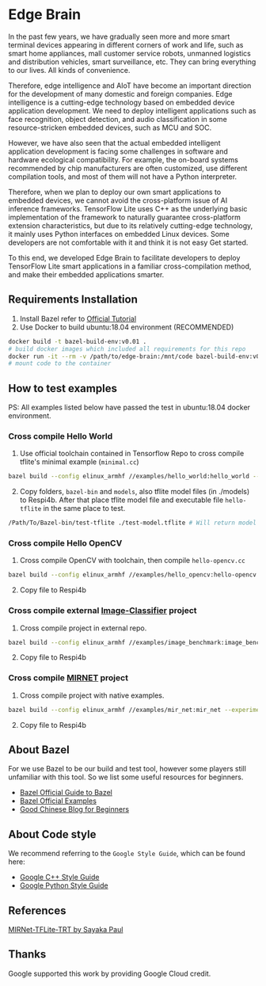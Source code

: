 # Edge Brain

In the past few years, we have gradually seen more and more smart terminal devices appearing in different corners of work and life, such as smart home appliances, mall customer service robots, unmanned logistics and distribution vehicles, smart surveillance, etc. They can bring everything to our lives. All kinds of convenience. 

Therefore, edge intelligence and AIoT have become an important direction for the development of many domestic and foreign companies. Edge intelligence is a cutting-edge technology based on embedded device application development. We need to deploy intelligent applications such as face recognition, object detection, and audio classification in some resource-stricken embedded devices, such as MCU and SOC. 

However, we have also seen that the actual embedded intelligent application development is facing some challenges in software and hardware ecological compatibility. For example, the on-board systems recommended by chip manufacturers are often customized, use different compilation tools, and most of them will not have a Python interpreter. 

Therefore, when we plan to deploy our own smart applications to embedded devices, we cannot avoid the cross-platform issue of AI inference frameworks. TensorFlow Lite uses C++ as the underlying basic implementation of the framework to naturally guarantee cross-platform extension characteristics, but due to its relatively cutting-edge technology, it mainly uses Python interfaces on embedded Linux devices. Some developers are not comfortable with it and think it is not easy Get started. 

To this end, we developed Edge Brain to facilitate developers to deploy TensorFlow Lite smart applications in a familiar cross-compilation method, and make their embedded applications smarter.

## Requirements Installation
1. Install Bazel refer to [Official Tutorial](https://docs.bazel.build/versions/master/install-ubuntu.html)
2. Use Docker to build ubuntu:18.04 environment (RECOMMENDED)
  ```bash
  docker build -t bazel-build-env:v0.01 .
  # build docker images which included all requirements for this repo
  docker run -it --rm -v /path/to/edge-brain:/mnt/code bazel-build-env:v0.01 bash
  # mount code to the container
  ```

## How to test examples
PS: All examples listed below have passed the test in ubuntu:18.04 docker environment. 

### Cross compile Hello World
1. Use official toolchain contained in Tensorflow Repo to cross compile tflite's minimal example (`minimal.cc`)
  ```bash
  bazel build --config elinux_armhf //examples/hello_world:hello_world --experimental_repo_remote_exec
  ```
2. Copy folders, `bazel-bin` and `models`, also tflite model files (in ./models) to Respi4b. After that place tflite model file and executable file `hello-tflite` in the same place to test.
  ```bash
  /Path/To/Bazel-bin/test-tflite ./test-model.tflite # Will return model architecture
  ```

### Cross compile Hello OpenCV
1. Cross compile OpenCV with toolchain, then compile `hello-opencv.cc`
  ```bash
  bazel build --config elinux_armhf //examples/hello_opencv:hello-opencv --experimental_repo_remote_exec
  ```

2. Copy file to Respi4b

### Cross compile external [Image-Classifier](https://github.com/SunAriesCN/image-classifier) project

1. Cross compile project in external repo.
  ```bash
  bazel build --config elinux_armhf //examples/image_benchmark:image_benchmark --experimental_repo_remote_exec
  ```

2. Copy file to Respi4b

### Cross compile [MIRNET](https://github.com/sayakpaul/MIRNet-TFLite-TRT) project

1. Cross compile project with native examples.
  ```bash
  bazel build --config elinux_armhf //examples/mir_net:mir_net --experimental_repo_remote_exec # --verbose_failures
  ```

2. Copy file to Respi4b

## About Bazel
For we use Bazel to be our build and test tool, however some players still
unfamiliar with this tool. So we list some useful resources for beginners.

- [Bazel Official Guide to Bazel](https://docs.bazel.build/versions/master/guide.html)
- [Bazel Official Examples](https://github.com/bazelbuild/examples)
- [Good Chinese Blog for Beginners](https://blog.csdn.net/elaine_bao/article/details/78668657)

## About Code style
We recommend referring to the `Google Style Guide`, which can be found here:
- [Google C++ Style Guide](https://google.github.io/styleguide/cppguide.html)
- [Google Python Style Guide](https://google.github.io/styleguide/pyguide.html)

## References
[MIRNet-TFLite-TRT by Sayaka Paul](https://github.com/sayakpaul/MIRNet-TFLite-TRT)

## Thanks
Google supported this work by providing Google Cloud credit.


